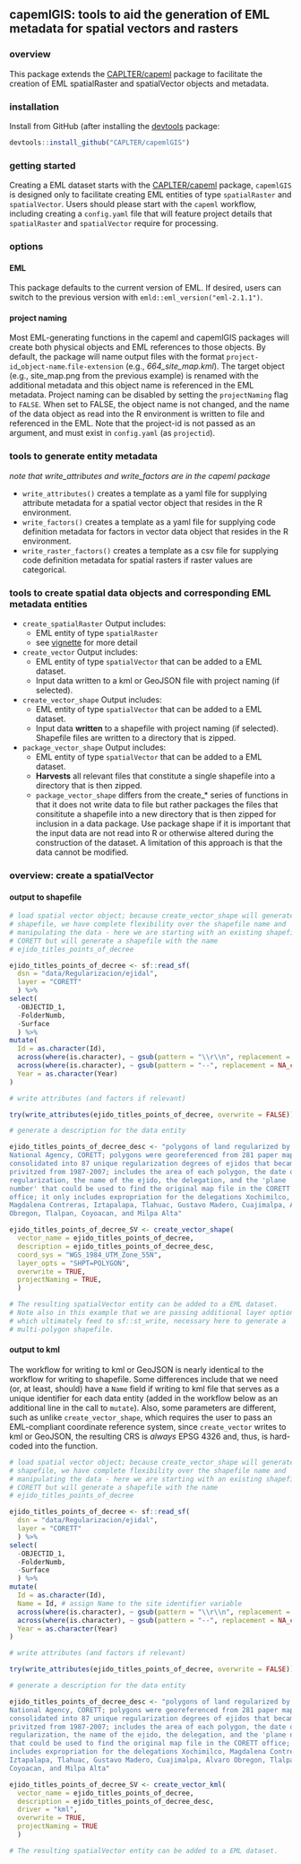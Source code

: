 
<!-- README.md is generated from README.Rmd. Please edit the latter. -->

## capemlGIS: tools to aid the generation of EML metadata for spatial vectors and rasters

### overview

This package extends the
[CAPLTER/capeml](https://github.com/CAPLTER/capeml) package to
facilitate the creation of EML spatialRaster and spatialVector objects
and metadata.

### installation

Install from GitHub (after installing the
[devtools](https://cran.r-project.org/web/packages/devtools/index.html)
package:

``` r
devtools::install_github("CAPLTER/capemlGIS")
```

### getting started

Creating a EML dataset starts with the
[CAPLTER/capeml](https://github.com/CAPLTER/capeml) package, `capemlGIS`
is designed only to facilitate creating EML entities of type
`spatialRaster` and `spatialVector`. Users should please start with the
`capeml` workflow, including creating a `config.yaml` file that will
feature project details that `spatialRaster` and `spatialVector` require
for processing.

### options

#### EML

This package defaults to the current version of EML. If desired, users
can switch to the previous version with
`emld::eml_version("eml-2.1.1")`.

#### project naming

Most EML-generating functions in the capeml and capemlGIS packages will
create both physical objects and EML references to those objects. By
default, the package will name output files with the format
`project-id`\_`object-name`.`file-extension` (e.g.,
*664\_site\_map.kml*). The target object (e.g., site\_map.png from the
previous example) is renamed with the additional metadata and this
object name is referenced in the EML metadata. Project naming can be
disabled by setting the `projectNaming` flag to `FALSE`. When set to
FALSE, the object name is not changed, and the name of the data object
as read into the R environment is written to file and referenced in the
EML. Note that the project-id is not passed as an argument, and must
exist in `config.yaml` (as `projectid`).

### tools to generate entity metadata

*note that write\_attributes and write\_factors are in the capeml
package*

-   `write_attributes()` creates a template as a yaml file for supplying
    attribute metadata for a spatial vector object that resides in the R
    environment.
-   `write_factors()` creates a template as a yaml file for supplying
    code definition metadata for factors in vector data object that
    resides in the R environment.
-   `write_raster_factors()` creates a template as a csv file for
    supplying code definition metadata for spatial rasters if raster
    values are categorical.

### tools to create spatial data objects and corresponding EML metadata entities

-   `create_spatialRaster` Output includes:
    -   EML entity of type `spatialRaster`
    -   see
        [vignette](https://caplter.github.io/capeml/articles/create_spatialRaster.html)
        for more detail
-   `create_vector` Output includes:
    -   EML entity of type `spatialVector` that can be added to a EML
        dataset.
    -   Input data written to a kml or GeoJSON file with project naming
        (if selected).
-   `create_vector_shape` Output includes:
    -   EML entity of type `spatialVector` that can be added to a EML
        dataset.
    -   Input data **written** to a shapefile with project naming (if
        selected). Shapefile files are written to a directory that is
        zipped.
-   `package_vector_shape` Output includes:
    -   EML entity of type `spatialVector` that can be added to a EML
        dataset.
    -   **Harvests** all relevant files that constitute a single
        shapefile into a directory that is then zipped.
    -   `package_vector_shape` differs from the create\_\* series of
        functions in that it does not write data to file but rather
        packages the files that consititute a shapefile into a new
        directory that is then zipped for inclusion in a data package.
        Use package shape if it is important that the input data are not
        read into R or otherwise altered during the construction of the
        dataset. A limitation of this approach is that the data cannot
        be modified.

### overview: create a spatialVector

#### output to shapefile

``` r
# load spatial vector object; because create_vector_shape will generate a new
# shapefile, we have complete flexibility over the shapefile name and
# manipulating the data - here we are starting with an existing shapefile named
# CORETT but will generate a shapefile with the name
# ejido_titles_points_of_decree 

ejido_titles_points_of_decree <- sf::read_sf(
  dsn = "data/Regularizacion/ejidal",
  layer = "CORETT"
  ) %>%
select(
  -OBJECTID_1,
  -FolderNumb,
  -Surface
  ) %>%
mutate(
  Id = as.character(Id),
  across(where(is.character), ~ gsub(pattern = "\\r\\n", replacement = "", x = .)),
  across(where(is.character), ~ gsub(pattern = "--", replacement = NA_character_, x = .)),
  Year = as.character(Year)
)

# write attributes (and factors if relevant)

try(write_attributes(ejido_titles_points_of_decree, overwrite = FALSE))

# generate a description for the data entity

ejido_titles_points_of_decree_desc <- "polygons of land regularized by the
National Agency, CORETT; polygons were georeferenced from 281 paper maps,
consolidated into 87 unique regularization degrees of ejidos that became
privitzed from 1987-2007; includes the area of each polygon, the date of
regularization, the name of the ejido, the delegation, and the 'plane
number' that could be used to find the original map file in the CORETT
office; it only includes expropriation for the delegations Xochimilco,
Magdalena Contreras, Iztapalapa, Tlahuac, Gustavo Madero, Cuajimalpa, Alvaro
Obregon, Tlalpan, Coyoacan, and Milpa Alta"

ejido_titles_points_of_decree_SV <- create_vector_shape(
  vector_name = ejido_titles_points_of_decree,
  description = ejido_titles_points_of_decree_desc,
  coord_sys = "WGS_1984_UTM_Zone_55N",
  layer_opts = "SHPT=POLYGON",
  overwrite = TRUE,
  projectNaming = TRUE,
  )

# The resulting spatialVector entity can be added to a EML dataset.
# Note also in this example that we are passing additional layer options,
# which ultimately feed to sf::st_write, necessary here to generate a
# multi-polygon shapefile.
```

#### output to kml

The workflow for writing to kml or GeoJSON is nearly identical to the
workflow for writing to shapefile. Some differences include that we need
(or, at least, should) have a `Name` field if writing to kml file that
serves as a unique identifier for each data entity (added in the
workflow below as an additional line in the call to `mutate`). Also,
some parameters are different, such as unlike `create_vector_shape`,
which requires the user to pass an EML-compliant coordinate reference
system, since `create_vector` writes to kml or GeoJSON, the resulting
CRS is *always* EPSG 4326 and, thus, is hard-coded into the function.

``` r
# load spatial vector object; because create_vector_shape will generate a new
# shapefile, we have complete flexibility over the shapefile name and
# manipulating the data - here we are starting with an existing shapefile named
# CORETT but will generate a shapefile with the name
# ejido_titles_points_of_decree 

ejido_titles_points_of_decree <- sf::read_sf(
  dsn = "data/Regularizacion/ejidal",
  layer = "CORETT"
  ) %>%
select(
  -OBJECTID_1,
  -FolderNumb,
  -Surface
  ) %>%
mutate(
  Id = as.character(Id),
  Name = Id, # assign Name to the site identifier variable
  across(where(is.character), ~ gsub(pattern = "\\r\\n", replacement = "", x = .)),
  across(where(is.character), ~ gsub(pattern = "--", replacement = NA_character_, x = .)),
  Year = as.character(Year)
)

# write attributes (and factors if relevant)

try(write_attributes(ejido_titles_points_of_decree, overwrite = FALSE))

# generate a description for the data entity

ejido_titles_points_of_decree_desc <- "polygons of land regularized by the
National Agency, CORETT; polygons were georeferenced from 281 paper maps,
consolidated into 87 unique regularization degrees of ejidos that became
privitzed from 1987-2007; includes the area of each polygon, the date of
regularization, the name of the ejido, the delegation, and the 'plane number'
that could be used to find the original map file in the CORETT office; it only
includes expropriation for the delegations Xochimilco, Magdalena Contreras,
Iztapalapa, Tlahuac, Gustavo Madero, Cuajimalpa, Alvaro Obregon, Tlalpan,
Coyoacan, and Milpa Alta"

ejido_titles_points_of_decree_SV <- create_vector_kml(
  vector_name = ejido_titles_points_of_decree,
  description = ejido_titles_points_of_decree_desc,
  driver = "kml",
  overwrite = TRUE,
  projectNaming = TRUE
  )

# The resulting spatialVector entity can be added to a EML dataset.
```
